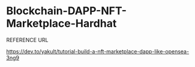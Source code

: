 # Blockchain-DAPP-NFT-Marketplace-Hardhat


REFERENCE URL

https://dev.to/yakult/tutorial-build-a-nft-marketplace-dapp-like-opensea-3ng9
 
